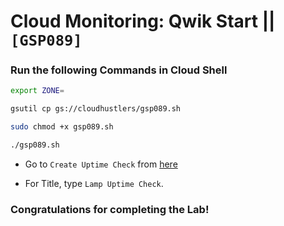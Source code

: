 # Cloud Monitoring: Qwik Start || `[GSP089]`

### Run the following Commands in Cloud Shell

```bash
export ZONE=
```

```bash
gsutil cp gs://cloudhustlers/gsp089.sh

sudo chmod +x gsp089.sh

./gsp089.sh
```

* Go to `Create Uptime Check` from [here](https://console.cloud.google.com/monitoring/uptime/create?)

* For Title, type `Lamp Uptime Check`.

### Congratulations for completing the Lab!